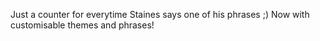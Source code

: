 Just a counter for everytime Staines says one of his phrases ;)
Now with customisable themes and phrases!